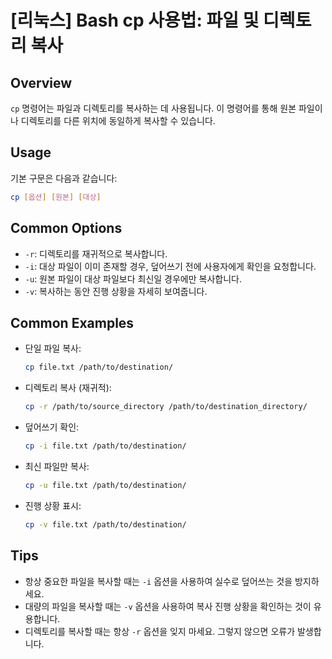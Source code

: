 # [리눅스] Bash cp 사용법: 파일 및 디렉토리 복사

## Overview
`cp` 명령어는 파일과 디렉토리를 복사하는 데 사용됩니다. 이 명령어를 통해 원본 파일이나 디렉토리를 다른 위치에 동일하게 복사할 수 있습니다.

## Usage
기본 구문은 다음과 같습니다:

```bash
cp [옵션] [원본] [대상]
```

## Common Options
- `-r`: 디렉토리를 재귀적으로 복사합니다.
- `-i`: 대상 파일이 이미 존재할 경우, 덮어쓰기 전에 사용자에게 확인을 요청합니다.
- `-u`: 원본 파일이 대상 파일보다 최신일 경우에만 복사합니다.
- `-v`: 복사하는 동안 진행 상황을 자세히 보여줍니다.

## Common Examples
- 단일 파일 복사:
    ```bash
    cp file.txt /path/to/destination/
    ```
- 디렉토리 복사 (재귀적):
    ```bash
    cp -r /path/to/source_directory /path/to/destination_directory/
    ```
- 덮어쓰기 확인:
    ```bash
    cp -i file.txt /path/to/destination/
    ```
- 최신 파일만 복사:
    ```bash
    cp -u file.txt /path/to/destination/
    ```
- 진행 상황 표시:
    ```bash
    cp -v file.txt /path/to/destination/
    ```

## Tips
- 항상 중요한 파일을 복사할 때는 `-i` 옵션을 사용하여 실수로 덮어쓰는 것을 방지하세요.
- 대량의 파일을 복사할 때는 `-v` 옵션을 사용하여 복사 진행 상황을 확인하는 것이 유용합니다.
- 디렉토리를 복사할 때는 항상 `-r` 옵션을 잊지 마세요. 그렇지 않으면 오류가 발생합니다.
